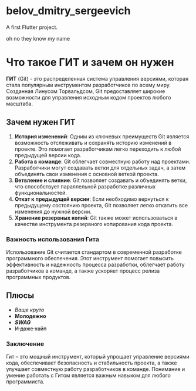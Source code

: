 # belov_dmitry_sergeevich

A first Flutter project.

oh no they know my name

# Что такое ГИТ и зачем он нужен

**ГИТ** (Git) - это распределенная система управления версиями, которая стала популярным инструментом разработчиков по всему миру. Созданная Линусом Торвальдсом, Git предоставляет широкие возможности для управления исходным кодом проектов любого масштаба.

## Зачем нужен ГИТ

1. **История изменений**: Одним из ключевых преимуществ Git является возможность отслеживать и сохранять историю изменений в проекте. Это помогает разработчикам легко переходить к любой предыдущей версии кода.
2. **Работа в команде**: Git облегчает совместную работу над проектами. Разработчики могут создавать ветки для отдельных задач, а затем объединять свои изменения с основной веткой проекта.
3. **Ветвление и слияние**: Git позволяет создавать и объединять ветки, что способствует параллельной разработке различных функциональностей.
4. **Откат к предыдущей версии**: Если необходимо вернуться к предыдущему состоянию проекта, Git позволяет легко откатить все изменения до нужной версии.
5. **Хранение резервных копий**: Git также может использоваться в качестве инструмента резервного копирования кода проекта.

### Важность использования Гита

Использование Git считается стандартом в современной разработке программного обеспечения. Этот инструмент помогает повысить эффективность и надежность процесса разработки, облегчает работу разработчиков в команде, а также ускоряет процесс релиза программных продуктов.

## Плюсы
- *Ваще круто*
- **Молодежно**
- ***SWAG***
- ~~И даже хайп~~

### Заключение

Гит – это мощный инструмент, который упрощает управление версиями кода, обеспечивает безопасность и стабильность проекта, а также улучшает совместную работу разработчиков в команде. Понимание и умение работать с Гитом является важным навыком для любого программиста.
